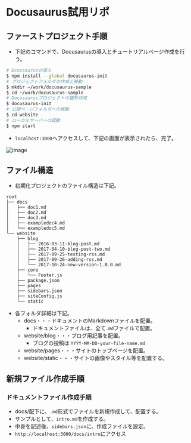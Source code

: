 # Docusaurus試用リポ
## ファーストプロジェクト手順

- 下記のコマンドで、Docusaurusの導入とチュートリアルページ作成を行う。

```bash
# Dcousaurusの導入
$ npm install --global docusaurus-init
# プロジェクトフォルダの作成と移動
$ mkdir ~/work/docusaurus-sample
$ cd ~/work/docusaurus-sample
# Docusaurusプロジェクトの雛形作成
$ docusaurus-init
# 公開ページフォルダへの移動
$ cd website
# ローカルサーバーの起動
$ npm start
```

- `localhost:3000`へアクセスして、下記の画面が表示されたら、完了。

![image](https://user-images.githubusercontent.com/44114228/57009629-adb51080-6c32-11e9-8370-e46ce0047051.png)

## ファイル構造

- 初期化プロジェクトのファイル構造は下記。

```
root
├── docs
│   ├── doc1.md
│   ├── doc2.md
│   ├── doc3.md
│   ├── exampledoc4.md
│   └── exampledoc5.md
└── website
    ├── blog
    │   ├── 2016-03-11-blog-post.md
    │   ├── 2017-04-10-blog-post-two.md
    │   ├── 2017-09-25-testing-rss.md
    │   ├── 2017-09-26-adding-rss.md
    │   └── 2017-10-24-new-version-1.0.0.md
    ├── core
    │   └── Footer.js
    ├── package.json
    ├── pages
    ├── sidebars.json
    ├── siteConfig.js
    └── static
```

- 各フォルダ詳細は下記。
    - docs・・・ドキュメントのMarkdownファイルを配置。
        - ドキュメントファイルは、全て`.md`ファイルで配置。
    - website/blog・・・ブログ用記事を配置。
        - ブログの投稿は `YYYY-MM-DD-your-file-name.md`
    - website/pages・・・サイトのトップページを配置。
    - website/static・・・サイトの画像やスタイル等を配置する。

## 新規ファイル作成手順

### ドキュメントファイル作成手順

- docs/配下に、`.md`形式でファイルを新規作成して、配置する。
- サンプルとして、`intro.md`を作成する。
- 中身を記述後、`sidebars.json`に、作成ファイルを設定。
- `http://localhost:3000/docs/intro`にアクセス